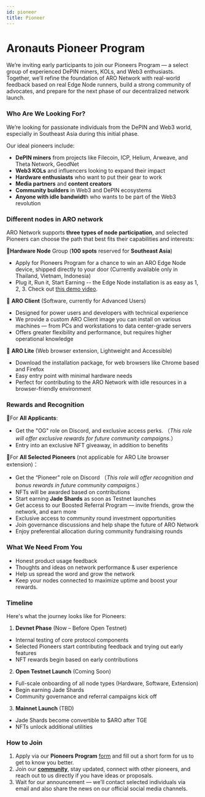 ```yaml
---
id: pioneer
title: Pioneer
---
```


# Aronauts Pioneer Program

We’re inviting early participants to join our Pioneers Program — a select group of experienced DePIN miners, KOLs, and Web3 enthusiasts. Together, we’ll refine the foundation of ARO Network with real-world feedback based on real Edge Node runners, build a strong community of advocates, and prepare for the next phase of our decentralized network launch.

### Who Are We Looking For?​

We’re looking for passionate individuals from the DePIN and Web3 world, especially in Southeast Asia during this initial phase.

Our ideal pioneers include:

- **DePIN miners** from projects like Filecoin, ICP, Helium, Arweave, and Theta Network, GeodNet
- **Web3 KOLs** and influencers looking to expand their impact
- **Hardware enthusiasts** who want to put their gear to work
- **Media partners** and **content creators**
- **Community builders** in Web3 and DePIN ecosystems
- **Anyone with idle bandwidt**h who wants to be part of the Web3 revolution

### Different nodes in ARO network

ARO Network supports **three types of node participation**, and selected Pioneers can choose the path that best fits their capabilities and interests:

🔹**Hardware Node** Group (**100 spots** reserved for **Southeast Asia**)

- Apply for Pioneers Program for a chance to win an ARO Edge Node device, shipped directly to your door (Currently available only in Thailand, Vietnam, Indonesia)
- Plug it, Run it, Start Earning -- the Edge Node installation is as easy as 1, 2, 3. Check out [this demo video](https://www.youtube.com/watch?v=ok8RW8hhYAw).

🔹 **ARO Client** (Software, currently for Advanced Users)

- Designed for power users and developers with technical experience
- We provide a custom ARO Client image you can install on various machines — from PCs and workstations to data center-grade servers
- Offers greater flexibility and performance, but requires higher operational knowledge

🔹 **ARO Lite** (Web browser extension, Lightweight and Accessible)
- Download the installation package, for web browsers like Chrome based and Firefox 
- Easy entry point with minimal hardware needs
- Perfect for contributing to the ARO Network with idle resources in a browser-friendly environment

### Rewards and Recognition

🔹For **All Applicants**:

- Get the "OG" role on Discord, and exclusive access perks. （*This role will offer exclusive rewards for future community campaigns.*）
- Entry into an exclusive NFT giveaway, in addition to benefits 

🔹For **All Selected Pioneers** (not applicable for ARO Lite browser extension)：

- Get the “Pioneer” role on Discord （*This role will offer recognition and bonus rewards in future community campaigns.*）
- NFTs will be awarded based on contributions
- Start earning **Jade Shards** as soon as Testnet launches
- Get access to our Boosted Referral Program — invite friends, grow the network, and earn more
- Exclusive access to community round investment opportunities
- Join governance discussions and help shape the future of ARO Network
- Enjoy preferential allocation during community fundraising rounds


### What We Need From You​
- Honest product usage feedback
- Thoughts and ideas on network performance & user experience
- Help us spread the word and grow the network
- Keep your nodes connected to maximize uptime and boost your rewards.

### Timeline
Here's what the journey looks like for Pioneers:

1. **Devnet Phase** (Now – Before Open Testnet)
 - Internal testing of core protocol components
 - Selected Pioneers start contributing feedback and trying out early features
 - NFT rewards begin based on early contributions

2. **Open Testnet Launch** (Coming Soon)
 - Full-scale onboarding of all node types (Hardware, Software, Extension)
 - Begin earning Jade Shards
 - Community governance and referral campaigns kick off

3. **Mainnet Launch** (TBD)
 - Jade Shards become convertible to $ARO after TGE
 - NFTs unlock additional utilities

### How to Join​
1. Apply via our **Pioneers Program** [form](https://enreach.fillout.com/Pioneers) and fill out a short form for us to get to know you better.
2. Join our [**community**](https://linktr.ee/AroNetwork), stay updated, connect with other pioneers, and reach out to us directly if you have ideas or proposals.
3. Wait for our announcement — we’ll contact selected individuals via email and also share the news on our official social media channels.






 


